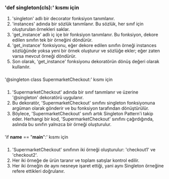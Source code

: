 ### 'def singleton(cls):' kısmı için ###
1. 'singleton' adlı bir decorator fonksiyon tanımlanır.
2. 'instances' adında bir sözlük tanımlanır. Bu sözlük, her sınıf için oluşturulan örnekleri saklar.
3. 'get_instance' adlı iç içe bir fonksiyon tanımlanır. Bu fonksiyon, dekore edilen sınıfın tek bir örneğini döndürür.
4. 'get_instance' fonksiyonu, eğer dekore edilen sınıfın örneği instances sözlüğünde yoksa yeni bir örnek oluşturur ve sözlüğe ekler; eğer zaten varsa mevcut örneği döndürür.
5. Son olarak, 'get_instance' fonksiyonu dekoratörün dönüş değeri olarak kullanılır.


###
'@singleton
class SupermarketCheckout:'
kısmı için
###
1. 'SupermarketCheckout' adında bir sınıf tanımlanır ve üzerine '@singleton' dekoratörü uygulanır.
2. Bu dekoratör, 'SupermarketCheckout' sınıfını singleton fonksiyonuna argüman olarak gönderir ve bu fonksiyon tarafından dönüştürülür.
3. Böylece, 'SupermarketCheckout' sınıfı artık Singleton Pattern'i takip eder. Herhangi bir kod, 'SupermarketCheckout' sınıfını çağırdığında, aslında bu sınıfın yalnızca bir örneği oluşturulur.



###
'if __name__ == "__main__":'
kısmı için
###
1. 'SupermarketCheckout' sınıfının iki örneği oluşturulur: 'checkout1' ve 'checkout2'.
2. Her iki örneğe de ürün taranır ve toplam satışlar kontrol edilir.
3. Her iki örneğin de aynı nesneye işaret ettiği, yani aynı Singleton örneğine refere ettikleri doğrulanır.

